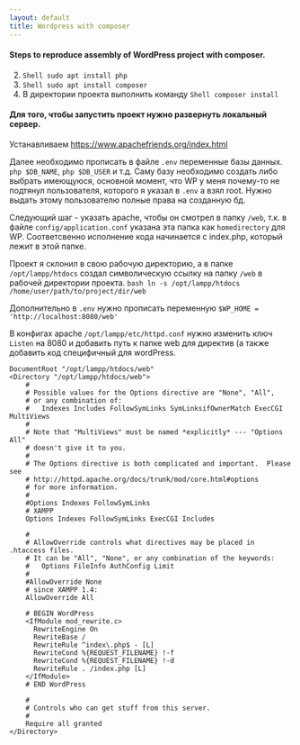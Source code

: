```yaml
---
layout: default
title: Wordpress with composer
---
```

#### Steps to reproduce assembly of WordPress project with composer.

2. `Shell sudo apt install php`
3. `Shell sudo apt install composer`
4. В директории проекта выполнить команду `Shell composer install`

#### Для того, чтобы запустить проект нужно развернуть локальный сервер.

Устанавливаем https://www.apachefriends.org/index.html

Далее необходимо прописать в файле `.env` переменные базы данных. `php $DB_NAME`, `php $DB_USER` и т.д.
Саму базу необходимо создать либо выбрать имеющуюся, основной момент, что WP у меня почему-то не подтянул пользователя,
которого я указал в `.env` а взял root. Нужно выдать этому пользователю полные права на созданную бд.

Следующий шаг - указать apache, чтобы он смотрел в папку `/web`, т.к. в файле `config/application.conf` указана эта
папка как `homedirectory` для WP. Соответсвенно исполнение кода начинается с index.php, который лежит в этой папке.

Проект я склонил в свою рабочую директорию, а в папке `/opt/lampp/htdocs` создал символическую ссылку на папку `/web` в
рабочей директории проекта.
``bash ln -s /opt/lampp/htdocs /home/user/path/to/project/dir/web``

Дополнительно в `.env` нужно прописать переменную `$WP_HOME = 'http://localhost:8080/web'`

В конфигах apache `/opt/lampp/etc/httpd.conf` нужно изменить ключ `Listen` на 8080 и добавить путь к папке web для
директив (а также добавить код специфичный для wordPress.
```
DocumentRoot "/opt/lampp/htdocs/web"
<Directory "/opt/lampp/htdocs/web">
    #
    # Possible values for the Options directive are "None", "All",
    # or any combination of:
    #   Indexes Includes FollowSymLinks SymLinksifOwnerMatch ExecCGI MultiViews
    #
    # Note that "MultiViews" must be named *explicitly* --- "Options All"
    # doesn't give it to you.
    #
    # The Options directive is both complicated and important.  Please see
    # http://httpd.apache.org/docs/trunk/mod/core.html#options
    # for more information.
    #
    #Options Indexes FollowSymLinks
    # XAMPP
    Options Indexes FollowSymLinks ExecCGI Includes

    #
    # AllowOverride controls what directives may be placed in .htaccess files.
    # It can be "All", "None", or any combination of the keywords:
    #   Options FileInfo AuthConfig Limit
    #
    #AllowOverride None
    # since XAMPP 1.4:
    AllowOverride All

    # BEGIN WordPress
    <IfModule mod_rewrite.c>
      RewriteEngine On
      RewriteBase /
      RewriteRule ^index\.php$ - [L]
      RewriteCond %{REQUEST_FILENAME} !-f
      RewriteCond %{REQUEST_FILENAME} !-d
      RewriteRule . /index.php [L]
    </IfModule>
    # END WordPress

    #
    # Controls who can get stuff from this server.
    #
    Require all granted
</Directory>
```
